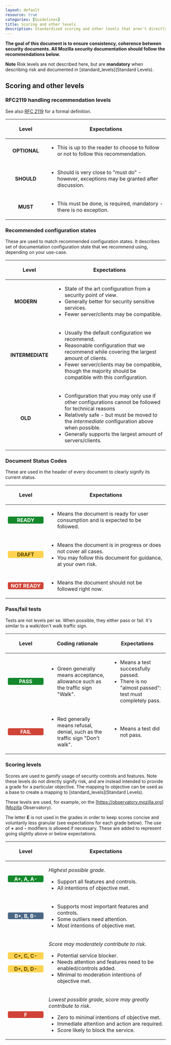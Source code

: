 ```yaml
---
layout: default
resource: true
categories: [Guidelines]
title: Scoring and other levels
description: Standardized scoring and other levels that aren't directly representing risk levels.
---
```


**The goal of this document is to ensure consistency, coherence between
security documents. All Mozilla security documentation should follow the
recommendations below.**

**Note** Risk levels are not described here, but are **mandatory** when describing risk and documented in
[standard_levels](Standard Levels).

## Scoring and other levels
### RFC2119 handling recommendation levels

See also [RFC 2119](https://www.ietf.org/rfc/rfc2119.txt) for a formal
definition.

<table>
<thead>
<tr class="header">
<th><p>Level</p></th>
<th><p>Expectations</p></th>
</tr>
</thead>
<tbody>
<tr class="odd">
</tr>
<tr class="even">
<td><p><span style="border-radius: .25em; display: inline-block; font-weight: bold; margin: .1em 0; min-width: 6em; padding: .05em .5em; text-transform: uppercase; text-align: center;">OPTIONAL</span></p></td>
<td><ul>
<li>This is up to the reader to choose to follow or not to follow this recommendation.</li>
</ul></td>
</tr>
<tr class="odd">
<td><p><span style="border-radius: .25em;display: inline-block; font-weight: bold; margin: .1em 0; min-width: 6em; padding: .05em .5em; text-transform: uppercase; text-align: center;">SHOULD</span></p></td>
<td><ul>
<li>Should is very close to &quot;must do&quot; - however, exceptions may be granted after discussion.</li>
</ul></td>
</tr>
<tr class="even">
<td><p><span style="border-radius: .25em;display: inline-block; font-weight: bold; margin: .1em 0; min-width: 6em; padding: .05em .5em; text-transform: uppercase; text-align: center;">MUST</span></p></td>
<td><ul>
<li>This must be done, is required, mandatory - there is no exception.</li>
</ul></td>
</tr>
<tr class="odd">
</tr>
</tbody>
</table>

### Recommended configuration states

These are used to match recommended configuration states. It describes
set of documentation configuration state that we recommend using,
depending on your use-case.

<table>
<thead>
<tr class="header">
<th><p>Level</p></th>
<th><p>Expectations</p></th>
</tr>
</thead>
<tbody>
<tr class="odd">
<td><p><span style="border-radius: .25em; display: inline-block; font-weight: bold; margin: .1em 0; min-width: 6em; padding: .05em .5em; text-transform: uppercase; text-align: center;">Modern</span></p></td>
<td><ul>
<li>State of the art configuration from a security point of view.</li>
<li>Generally better for security sensitive services.</li>
<li>Fewer server/clients may be compatible.</li>
</ul></td>
</tr>
<tr class="even">
<td><p><span style="border-radius: .25em; display: inline-block; font-weight: bold; margin: .1em 0; min-width: 6em; padding: .05em .5em; text-transform: uppercase; text-align: center;">Intermediate</span></p></td>
<td><ul>
<li>Usually the default configuration we recommend.</li>
<li>Reasonable configuration that we recommend while covering the largest amount of clients.</li>
<li>Fewer server/clients may be compatible, though the majority should be compatible with this configuration.</li>
</ul></td>
</tr>
<tr class="odd">
<td><p><span style="border-radius: .25em;display: inline-block; font-weight: bold; margin: .1em 0; min-width: 6em; padding: .05em .5em; text-transform: uppercase; text-align: center;">Old</span></p></td>
<td><ul>
<li>Configuration that you may only use if other configurations cannot be followed for technical reasons</li>
<li>Relatively safe - but must be moved to the <em>intermediate</em> configuration above when possible.</li>
<li>Generally supports the largest amount of servers/clients.</li>
</ul></td>
</tr>
<tr class="even">
</tr>
</tbody>
</table>

### Document Status Codes

These are used in the header of every document to clearly signify its
current status.

<table>
<thead>
<tr class="header">
<th><p>Level</p></th>
<th><p>Expectations</p></th>
</tr>
</thead>
<tbody>
<tr class="odd">
<td><p><span style="background-color: #14892c; border-radius: .25em; color: #ffffff; display: inline-block; font-weight: bold; margin: .1em 0; min-width: 6em; padding: .05em .5em; text-transform: uppercase; text-align: center;">READY</span></p></td>
<td><ul>
<li>Means the document is ready for user consumption and is expected to be followed.</li>
</ul></td>
</tr>
<tr class="even">
<td><p><span style="background-color: #ffd351; border-radius: .25em; color: #594300; display: inline-block; font-weight: bold; margin: .1em 0; min-width: 6em; padding: .05em .5em; text-transform: uppercase; text-align: center;">DRAFT</span></p></td>
<td><ul>
<li>Means the document is in progress or does not cover all cases.</li>
<li>You may follow this document for guidance, at your own risk.</li>
</ul></td>
</tr>
<tr class="odd">
<td><p><span style="background-color: #d04437; border-radius: .25em; color: #ffffff; display: inline-block; font-weight: bold; margin: .1em 0; min-width: 6em; padding: .05em .5em; text-transform: uppercase; text-align: center;">NOT READY</span></p></td>
<td><ul>
<li>Means the document should not be followed right now.</li>
</ul></td>
</tr>
<tr class="even">
</tr>
</tbody>
</table>

### Pass/fail tests

Tests are not levels per se. When possible, they either pass or fail.
It's similar to a walk/don't walk traffic sign.

<table>
<thead>
<tr class="header">
<th><p>Level</p></th>
<th><p>Coding rationale</p></th>
<th><p>Expectations</p></th>
</tr>
</thead>
<tbody>
<tr class="odd">
<td><p><span style="background-color: #14892c; border-radius: .25em; color: #ffffff; display: inline-block; font-weight: bold; margin: .1em 0; min-width: 6em; padding: .05em .5em; text-transform: uppercase; text-align: center;">PASS</span></p></td>
<td><ul>
<li>Green generally means acceptance, allowance such as the traffic sign &quot;Walk&quot;.</li>
</ul></td>
<td><ul>
<li>Means a test successfully passed.</li>
<li>There is no &quot;almost passed&quot;: test must completely pass.</li>
</ul></td>
</tr>
<tr class="even">
<td><p><span style="background-color: #d04437; border-radius: .25em; color: #ffffff; display: inline-block; font-weight: bold; margin: .1em 0; min-width: 6em; padding: .05em .5em; text-transform: uppercase; text-align: center;">FAIL</span></p></td>
<td><ul>
<li>Red generally means refusal, denial, such as the traffic sign &quot;Don't walk&quot;.</li>
</ul></td>
<td><ul>
<li>Means a test did not pass.</li>
</ul></td>
</tr>
<tr class="odd">
</tr>
</tbody>
</table>

### Scoring levels

Scores are used to gamify usage of security controls and features. Note
these levels do not directly signify risk, and are instead intended to
provide a grade for a particular objective. The mapping to objective can
be used as a base to create a mapping to
[standard_levels](Standard Levels).

These levels are used, for example, on the [https://observatory.mozilla.org](Mozilla Observatory).

The letter **E** is not used in the grades in order to keep scores
concise and voluntarily less granular (see expectations for each grade
below). The use of **+** and **-** modifiers is allowed if necessary.
These are added to represent going slightly above or below expectations.

<table>
<thead>
<tr class="header">
<th><p>Level</p></th>
<th><p>Expectations</p></th>
</tr>
</thead>
<tbody>
<tr class="odd">
<td><p><span style="background-color: #14892c; border-radius: .25em; color: #ffffff; display: inline-block; font-weight: bold; margin: .1em 0; min-width: 6em; padding: .05em .5em; text-transform: uppercase; text-align: center;">A+, A, A-</span></p></td>
<td><p><em>Highest possible grade</em>.</p>
<ul>
<li>Support all features and controls.</li>
<li>All intentions of objective met.</li>
</ul></td>
</tr>
<tr class="even">
<td><p><span style="background-color: #4a6785; border-radius: .25em; color: #ffffff; display: inline-block; font-weight: bold; margin: .1em 0; min-width: 6em; padding: .05em .5em; text-transform: uppercase; text-align: center;">B+, B, B-</span></p></td>
<td><ul>
<li>Supports most important features and controls.</li>
<li>Some outliers need attention.</li>
<li>Most intentions of objective met.</li>
</ul></td>
</tr>
<tr class="odd">
<td><p><span style="background-color: #ffd351; border-radius: .25em; color: #594300; display: inline-block; font-weight: bold; margin: .1em 0; min-width: 6em; padding: .05em .5em; text-transform: uppercase; text-align: center;">C+, C, C-</span></p>
<p><span style="background-color: #ffd351; border-radius: .25em; color: #594300; display: inline-block; font-weight: bold; margin: .1em 0; min-width: 6em; padding: .05em .5em; text-transform: uppercase; text-align: center;">D+, D, D-</span></p></td>
<td><p><em>Score may moderately contribute to risk</em>.</p>
<ul>
<li>Potential service blocker.</li>
<li>Needs attention and features need to be enabled/controls added.</li>
<li>Minimal to moderation intentions of objective met.</li>
</ul></td>
</tr>
<tr class="even">
<td><p><span style="background-color: #d04437; border-radius: .25em; color: #ffffff; display: inline-block; font-weight: bold; margin: .1em 0; min-width: 6em; padding: .05em .5em; text-transform: uppercase; text-align: center;">F</span></p></td>
<td><p><em>Lowest possible grade, score may greatly contribute to risk</em>.</p>
<ul>
<li>Zero to minimal intentions of objective met.</li>
<li>Immediate attention and action are required.</li>
<li>Score likely to block the service.</li>
</ul></td>
</tr>
<tr class="odd">
</tr>
</tbody>
</table>
